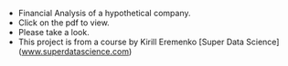 - Financial Analysis of a hypothetical company.
- Click on the pdf to view. 
- Please take a look.
- This project is from a course by Kirill Eremenko [Super Data Science]
(www.superdatascience.com)
